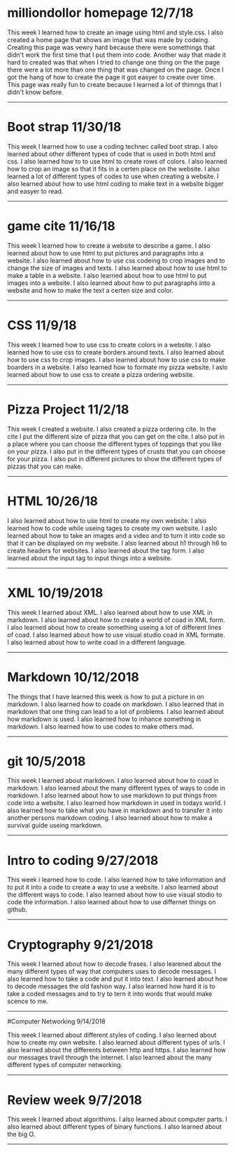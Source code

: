 # milliondollor homepage 12/7/18

This week I learned how to create an image using html and style.css. I also created a home page that shows an image that was made by codeing. Creating this page was vewry hard because there were somethings that didn't work the first time that I put them into code. Another way that made it hard to created was that when I tried to change one thing on the the page there were a lot more than one thing that was changed on the page. Once I got the hang of how to create the page it got easyer to create over time. This page was really fun to create because I learned a lot of thimngs that I didn't know before. 

---

# Boot strap 11/30/18

This week I learned how to use a coding technec called boot strap. I also learned about other different types of code that is used in both html and css. I also learned how to to use html to create rows of colors. I also learned how to crop an image so that it fits in a certen place on the website. I also learned a lot of different types of codes to use when creating a website. I also learned about how to use html coding to make text in a website bigger and easyer to read. 

---

# game cite 11/16/18

This week I learned how to create a website to describe a game. I also learned about how to use html to put pictures and paragraphs into a website. I also learned about how to use css codeing to crop images and to change the size of images and texts. I also learned about how to use html to make a table in a website. I also learned about how to use html to put images into a website. I also learned about how to put paragraphs into a website and how to make the text a certen size and color. 

---

# CSS 11/9/18

This week I learned how to use css to create colors in a website. I also learned how to use css to create borders around texts. I also learned about how to use css to crop images. I also learned about how to use css to make boarders in a website. I also learned how to formate my pizza website. I aslo learned about how to use css to create a pizza ordering website. 

---

# Pizza Project 11/2/18

This week I created a website. I also created a pizza ordering cite. In the cite I put the different size of pizza that you can get on the cite. I also put in a place where you can choose the different types of toppings that you like on your pizza. I also put in the different types of crusts that you can choose for your pizza. I also put in different pictures to show the different types of pizzas that you can make. 

---

# HTML 10/26/18

I also learned about how to use html to create my own website. I also learned how to code while useing tages to create my own website. I aslo learned about how to take an images and a video and to turn it into code so that it can be displayed on my website. I also learned about h1 through h6 to create headers for websites. I also learned about the tag form. I also learned about the input tag to input things into a website. 

---

# XML 10/19/2018

This week I learned about XML. I also learned about how to use XML in markdown. I also learned about how to create a world of coad in XML form. I also learned about how to create something useing a lot of different lines of coad. I also learned about how to use visual studio coad in XML formate. I also learned about how to write coad in a different language.  

---

# Markdown 10/12/2018

The things that I have learned this week is how to put a picture in on markdown. I also learned how to coade on markdown. I also learned that in markdown that one thing can lead to a lot of problems. I also learned about how markdown is used. I also learned how to inhance something in markdown. I also learned how to use codes to make others mad. 

---

# git 10/5/2018

This week I learned about markdown. I also learned about how to coad in markdown. I also learned about the many different types of ways to code in markdown. I also learned about how to use markdown to put things from code into a website. I also learned how markdown in used in todays world. I also learned how to take what you have in markdown and to transfer it into another persons markdown coding. I also learned about how to make a survival guide useing markdown. 

---

# Intro to coding 9/27/2018

This week i learned how to code. I also learned how to take information and to put it into a code to create a way to use a website. I also learned about the different ways to code. I also learned about how to use visual stodio to code the information. I also learned about how to use differnet things on github. 

---

# Cryptography 9/21/2018

This week I learned about how to decode frases. I also learened about the many different types of way that computers uses to decode messages. I also learned how to take a code and put it into text. I also learned about how to decode messages the old fashion way. I also learned how hard it is to take a coded messages and to try to tern it into words that would make scence to me. 

---


#Computer Networking 9/14/2018

This week I learned about different styles of coding. I also learned about how to create my own website. I also learned about different types of urls. I also learned about the differents between http and https. I also learned how our messages travil through the internet. I also learned about the many different types of computer networking. 

---

# Review week 9/7/2018

This week I learned about algorithims. I also learned about computer parts. I also learned about different types of binary functions. I also learned about the big O.

---


